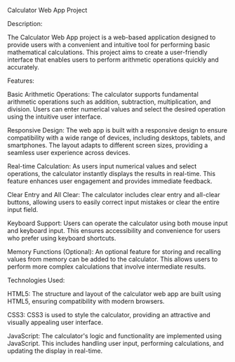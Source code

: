 Calculator Web App Project

Description:

The Calculator Web App project is a web-based application designed to provide users with a convenient and intuitive tool for performing basic mathematical calculations. This project aims to create a user-friendly interface that enables users to perform arithmetic operations quickly and accurately.


Features:

Basic Arithmetic Operations: The calculator supports fundamental arithmetic operations such as addition, subtraction, multiplication, and division. Users can enter numerical values and select the desired operation using the intuitive user interface.

Responsive Design: The web app is built with a responsive design to ensure compatibility with a wide range of devices, including desktops, tablets, and smartphones. The layout adapts to different screen sizes, providing a seamless user experience across devices.

Real-time Calculation: As users input numerical values and select operations, the calculator instantly displays the results in real-time. This feature enhances user engagement and provides immediate feedback.

Clear Entry and All Clear: The calculator includes clear entry and all-clear buttons, allowing users to easily correct input mistakes or clear the entire input field.

Keyboard Support: Users can operate the calculator using both mouse input and keyboard input. This ensures accessibility and convenience for users who prefer using keyboard shortcuts.

Memory Functions (Optional): An optional feature for storing and recalling values from memory can be added to the calculator. This allows users to perform more complex calculations that involve intermediate results.


Technologies Used:

HTML5: The structure and layout of the calculator web app are built using HTML5, ensuring compatibility with modern browsers.

CSS3: CSS3 is used to style the calculator, providing an attractive and visually appealing user interface.

JavaScript: The calculator's logic and functionality are implemented using JavaScript. This includes handling user input, performing calculations, and updating the display in real-time.
